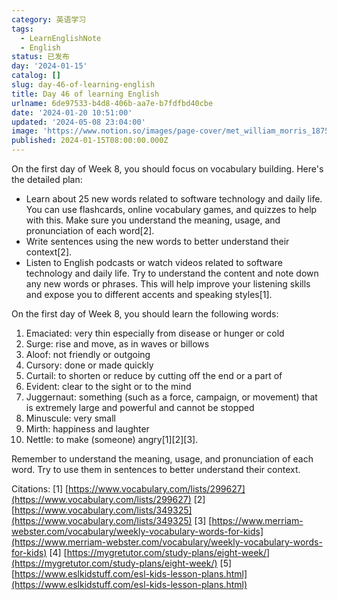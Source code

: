 ```yaml
---
category: 英语学习
tags:
  - LearnEnglishNote
  - English
status: 已发布
day: '2024-01-15'
catalog: []
slug: day-46-of-learning-english
title: Day 46 of learning English
urlname: 6de97533-b4d8-406b-aa7e-b7fdfbd40cbe
date: '2024-01-20 10:51:00'
updated: '2024-05-08 23:04:00'
image: 'https://www.notion.so/images/page-cover/met_william_morris_1875.jpg'
published: 2024-01-15T08:00:00.000Z
---
```


On the first day of Week 8, you should focus on vocabulary building. Here's the detailed plan:

- Learn about 25 new words related to software technology and daily life. You can use flashcards, online vocabulary games, and quizzes to help with this. Make sure you understand the meaning, usage, and pronunciation of each word[2].
- Write sentences using the new words to better understand their context[2].
- Listen to English podcasts or watch videos related to software technology and daily life. Try to understand the content and note down any new words or phrases. This will help improve your listening skills and expose you to different accents and speaking styles[1].

On the first day of Week 8, you should learn the following words:

1. Emaciated: very thin especially from disease or hunger or cold
2. Surge: rise and move, as in waves or billows
3. Aloof: not friendly or outgoing
4. Cursory: done or made quickly
5. Curtail: to shorten or reduce by cutting off the end or a part of
6. Evident: clear to the sight or to the mind
7. Juggernaut: something (such as a force, campaign, or movement) that is extremely large and powerful and cannot be stopped
8. Minuscule: very small
9. Mirth: happiness and laughter
10. Nettle: to make (someone) angry[1][2][3].

Remember to understand the meaning, usage, and pronunciation of each word. Try to use them in sentences to better understand their context.


Citations:
[1] [https://www.vocabulary.com/lists/299627](https://www.vocabulary.com/lists/299627)
[2] [https://www.vocabulary.com/lists/349325](https://www.vocabulary.com/lists/349325)
[3] [https://www.merriam-webster.com/vocabulary/weekly-vocabulary-words-for-kids](https://www.merriam-webster.com/vocabulary/weekly-vocabulary-words-for-kids)
[4] [https://mygretutor.com/study-plans/eight-week/](https://mygretutor.com/study-plans/eight-week/)
[5] [https://www.eslkidstuff.com/esl-kids-lesson-plans.html](https://www.eslkidstuff.com/esl-kids-lesson-plans.html)

